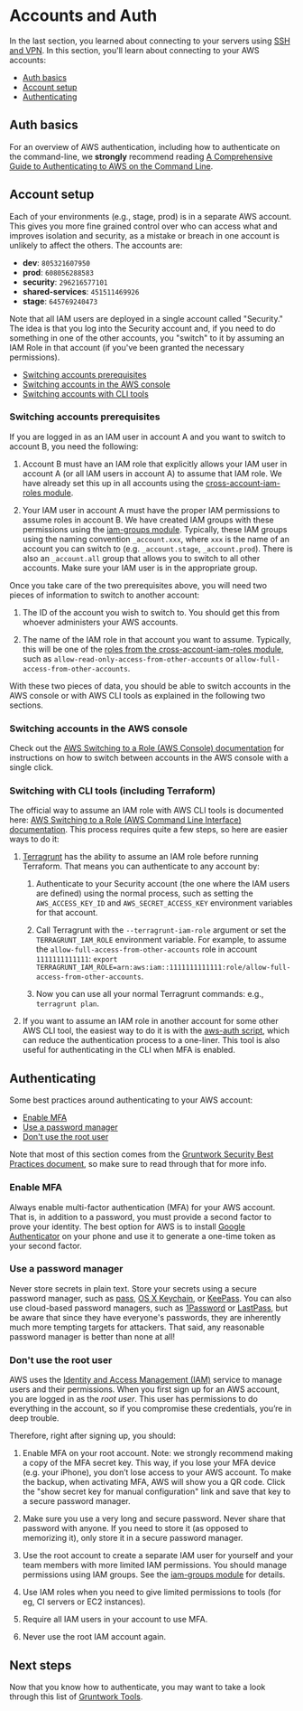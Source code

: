 # Accounts and Auth

In the last section, you learned about connecting to your servers using [SSH and VPN](07-ssh-vpn.md). In this section,
you'll learn about connecting to your AWS accounts:

* [Auth basics](#auth-basics)
* [Account setup](#account-setup)
* [Authenticating](#authenticating)



## Auth basics

For an overview of AWS authentication, including how to authenticate on the command-line, we **strongly** recommend
reading [A Comprehensive Guide to Authenticating to AWS on the Command
Line](https://blog.gruntwork.io/a-comprehensive-guide-to-authenticating-to-aws-on-the-command-line-63656a686799).




## Account setup

Each of your environments (e.g., stage, prod) is in a separate AWS account. This gives you more fine grained control 
over who can access what and improves isolation and security, as a mistake or breach in one account is unlikely to 
affect the others. The accounts are:

* **dev**: `805321607950` 
* **prod**: `608056288583` 
* **security**: `296216577101` 
* **shared-services**: `451511469926` 
* **stage**: `645769240473` 


Note that all IAM users are deployed in a single account called "Security." The idea is that you log into the Security 
account and, if you need to do something in one of the other accounts, you "switch" to it by assuming an IAM Role in
that account (if you've been granted the necessary permissions).

* [Switching accounts prerequisites](#switching-accounts-prerequisites)
* [Switching accounts in the AWS console](#switching-accounts-in-the-aws-console)
* [Switching accounts with CLI tools](#switching-accounts-with-cli-tools)


### Switching accounts prerequisites

If you are logged in as an IAM user in account A and you want to switch to account B, you need the following:

1. Account B must have an IAM role that explicitly allows your IAM user in account A (or all IAM users in account A)
   to assume that IAM role. We have already set this up in all accounts using the [cross-account-iam-roles 
   module](https://github.com/gruntwork-io/module-security/tree/master/modules/cross-account-iam-roles).

1. Your IAM user in account A must have the proper IAM permissions to assume roles in account B. We have created IAM
   groups with these permissions using the [iam-groups 
   module](https://github.com/gruntwork-io/module-security/tree/master/modules/iam-groups). Typically, these IAM groups
   using the naming convention `_account.xxx`, where `xxx` is the name of an account you can switch to (e.g. 
   `_account.stage`, `_account.prod`). There is also an `_account.all` group that allows you to switch to all other 
   accounts. Make sure your IAM user is in the appropriate group.
   
Once you take care of the two prerequisites above, you will need two pieces of information to switch to another 
account:

1. The ID of the account you wish to switch to. You should get this from whoever administers your AWS accounts.

1. The name of the IAM role in that account you want to assume. Typically, this will be one of the [roles from the
   cross-account-iam-roles module](https://github.com/gruntwork-io/module-security/tree/master/modules/cross-account-iam-roles#resources-created),
   such as `allow-read-only-access-from-other-accounts` or `allow-full-access-from-other-accounts`.

With these two pieces of data, you should be able to switch accounts in the AWS console or with AWS CLI tools as 
explained in the following two sections.


### Switching accounts in the AWS console

Check out the [AWS Switching to a Role (AWS Console)
documentation](http://docs.aws.amazon.com/IAM/latest/UserGuide/id_roles_use_switch-role-console.html) for instructions
on how to switch between accounts in the AWS console with a single click.


### Switching with CLI tools (including Terraform)

The official way to assume an IAM role with AWS CLI tools is documented here: [AWS Switching to a Role (AWS Command 
Line Interface) documentation](http://docs.aws.amazon.com/IAM/latest/UserGuide/id_roles_use_switch-role-cli.html). This
process requires quite a few steps, so here are easier ways to do it:

1. [Terragrunt](https://github.com/gruntwork-io/terragrunt) has the ability to assume an IAM role before running 
   Terraform. That means you can authenticate to any account by:
   
    1. Authenticate to your Security account (the one where the IAM users are defined) using the normal process, such 
       as setting the `AWS_ACCESS_KEY_ID` and `AWS_SECRET_ACCESS_KEY` environment variables for that account.
    
    1. Call Terragrunt with the `--terragrunt-iam-role` argument or set the `TERRAGRUNT_IAM_ROLE` environment variable.
        For example, to assume the `allow-full-access-from-other-accounts` role in account `1111111111111`: 
       `export TERRAGRUNT_IAM_ROLE=arn:aws:iam::1111111111111:role/allow-full-access-from-other-accounts`.
    
    1. Now you can use all your normal Terragrunt commands: e.g., `terragrunt plan`.    

1. If you want to assume an IAM role in another account for some other AWS CLI tool, the easiest way to do it is with
   the [aws-auth script](https://github.com/gruntwork-io/module-security/tree/master/modules/aws-auth), which can
   reduce the authentication process to a one-liner. This tool is also useful for authenticating in the CLI when MFA
   is enabled.




## Authenticating

Some best practices around authenticating to your AWS account:

* [Enable MFA](#enable-mfa)
* [Use a password manager](#use-a-password-manager)
* [Don't use the root user](#dont-user-the-root-user)

Note that most of this section comes from the [Gruntwork Security Best Practices 
document](https://docs.google.com/document/d/e/2PACX-1vTikva7hXPd2h1SSglJWhlW8W6qhMlZUxl0qQ9rUJ0OX22CQNeM-91w4lStRk9u2zQIn6lPejUbe-dl/pub), so make sure to read through that for more info.

### Enable MFA

Always enable multi-factor authentication (MFA) for your AWS account. That is, in addition to a password, you must
provide a second factor to prove your identity. The best option for AWS is to install [Google
Authenticator](https://support.google.com/accounts/answer/1066447?hl=en) on your phone and use it to generate a one-time
token as your second factor.


### Use a password manager

Never store secrets in plain text. Store your secrets using a secure password manager, such as 
[pass](https://www.passwordstore.org/), [OS X Keychain](https://en.wikipedia.org/wiki/Keychain_(software)), or
[KeePass](http://keepass.info/). You can also use cloud-based password managers, such as 
[1Password](https://1password.com/) or [LastPass](https://www.lastpass.com/), but be aware that since they have 
everyone's passwords, they are inherently much more tempting targets for attackers. That said, any reasonable password
manager is better than none at all!


### Don't use the root user

AWS uses the [Identity and Access Management (IAM)](https://aws.amazon.com/iam/) service to manage users and their 
permissions. When you first sign up for an AWS account, you are logged in as the *root user*. This user has permissions 
to do everything in the account, so if you compromise these credentials, you’re in deep trouble. 

Therefore, right after signing up, you should:

1. Enable MFA on your root account. Note: we strongly recommend making a copy of the MFA secret key. This way, if you 
   lose your MFA device (e.g. your iPhone), you don’t lose access to your AWS account. To make the backup, when 
   activating MFA, AWS will show you a QR code. Click the "show secret key for manual configuration" link and save that 
   key to a secure password manager. 

1. Make sure you use a very long and secure password. Never share that password with anyone. If you need to store it 
   (as opposed to memorizing it), only store it in a secure password manager.
    
1. Use the root account to create a separate IAM user for yourself and your team members with more limited IAM 
   permissions. You should manage permissions using IAM groups. See the [iam-groups 
   module](https://github.com/gruntwork-io/module-security/tree/master/modules/iam-groups) for details.

1. Use IAM roles when you need to give limited permissions to tools (for eg, CI servers or EC2 instances).

1. Require all IAM users in your account to use MFA.

1. Never use the root IAM account again.










## Next steps

Now that you know how to authenticate, you may want to take a look through this list of [Gruntwork
Tools](09-gruntwork-tools.md).
